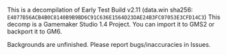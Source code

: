 This is a decompilation of Early Test Build v2.11 (data.win sha256: `E4077B56ACB4B0C8140B9B9BD6C91C636E1564D23DAE24B3FC07053E3CFD14C3`)
This decomp is a Gamemaker Studio 1.4 Project. You can import it to GMS2 or backport it to GM6.

Backgrounds are unfinished.
Please report bugs/inaccuracies in Issues.
